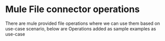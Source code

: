 # Mule File connector operations

There are mule provided file operations where we can use them based on use-case scenario, below are Operations added as sample examples as use-case